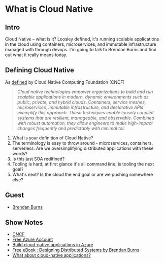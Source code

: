 # What is Cloud Native

## Intro

Cloud Native – what is it? Loosley defined, it's running scalable applications in the cloud using containers, microservices, and immutable infrastructure managed with through devops. I'm going to talk to Brendan Burns and find out what it really means today.

## Defining Cloud Native

As [defined](https://github.com/cncf/toc/blob/master/DEFINITION.md#cncf-cloud-native-definition-v10) by Cloud Native Computing Foundation (CNCF)

> _Cloud native technologies empower organizations to build and run scalable applications in modern, dynamic environments such as public, private, and hybrid clouds. Containers, service meshes, microservices, immutable infrastructure, and declarative APIs exemplify this approach.
> These techniques enable loosely coupled systems that are resilient, manageable, and observable. Combined with robust automation, they allow engineers to make high-impact changes frequently and predictably with minimal toil._

1. What is your definition of Cloud Native?
2. The terminology is easy to throw around - microservices, containers, serverless. Are we oversimplifying distributed applications with these words?
3. Is this just SOA redifined?
4. Tooling is hard, at first glance it's all command line; is tooling the next goal?
5. What's next? Is the cloud the end goal or are we pushing somewhere else?

## Guest

- [Brendan Burns](https://twitter.com/brendandburns)

## Show Notes

- [CNCF](https://www.cncf.io/)
- [Free Azure Account](https://azure.microsoft.com/free/?WT.mc_id=cloudnative-c9-shboyer)
- [Build cloud-native applications in Azure](https://azure.microsoft.com/overview/cloudnative/?WT.mc_id=cloudnative-c9-shboyer)
- [Free eBook : Designing Distributed Systems by Brendan Burns](https://azure.microsoft.com/resources/designing-distributed-systems/?WT.mc_id=cloudnative-c9-shboyer)
- [What about cloud-native applications?](https://docs.microsoft.com/dotnet/standard/modernize-with-azure-and-containers/modernize-existing-apps-to-cloud-optimized/what-about-cloud-native-applications?WT.mc_id=cloudnative-c9-shboyer)
